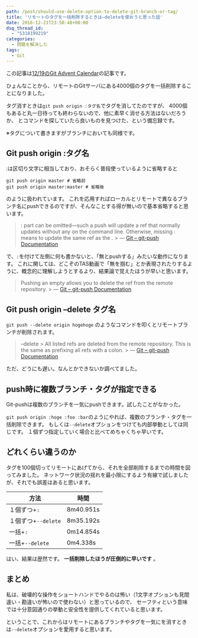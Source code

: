 ```yaml
---
path: /post/should-use-delete-option-to-delete-git-branch-or-tag/
title: 'リモートのタグを一括削除するときは–deleteを使おうと思った話'
date: 2016-12-21T23:50:48+00:00
dsq_thread_id:
  - "5318199219"
categories:
  - 問題を解決した
tags:
  - Git
---
```

この記事は[12/19のGit Advent Calendar](http://qiita.com/advent-calendar/2016/git)の記事です。

ひょんなことから、リモートのGitサーバにある4000個のタグを一括削除することになりました。

タグ消すときは`git push origin :タグ名`でタグを消してたのですが、 4000個もあると丸一日待っても終わらないので、他に素早く消せる方法はないだろうか、 とコマンドを探していたら良いものを見つけた、という備忘録です。

※タグについて書きますがブランチにおいても同様です。

<!--more-->

## Git push origin :タグ名

:は区切り文字に相当しており、おそらく普段使っているように省略すると

```
git push origin master # 省略前
git push origin master:master # 省略後
```

のように扱われています。 これを応用すればローカルとリモートで異なるブランチ名にpushできるのですが、そんなことする得が無いので基本省略すると思います。

> :<dst> part can be omitted—​such a push will update a ref that <src> normally updates without any <refspec> on the command line. Otherwise, missing :<dst> means to update the same ref as the <src>. > — [Git – git-push Documentation](https://git-scm.com/docs/git-push)</src></dst></refspec></src></dst>

で、`:`を付けて左側に何も書かないと、「無とpushする」みたいな動作になります。 これに関しては、どこぞのTAS動画で「無を掴む」とか表現されたりするように、概念的に理解しようとするより、結果論で覚えたほうが早いと思います。

> Pushing an empty <src> allows you to delete the <dst> ref from the remote repository. > — [Git – git-push Documentation](https://git-scm.com/docs/git-push)</dst></src>

## Git push origin –delete タグ名

`git push --delete origin hogehoge` のようなコマンドを叩くとリモートブランチが削除されます。

> –delete > All listed refs are deleted from the remote repository. This is the same as prefixing all refs with a colon. > — [Git – git-push Documentation](https://git-scm.com/docs/git-push)

ただ、どうにも遅い。なんとかできないか調べてました。

push時に複数ブランチ・タグが指定できる
----------------------------------------

Git-pushは複数のブランチを一気にpushできます。試したことがなかった。

`git push origin :hoge :foo :bar`のようにやれば、複数のブランチ・タグを一括削除できます。 もしくは`--delete`オプションをつけても内部挙動としては同じです。 １個ずつ指定していく場合と比べてめちゃくちゃ早いです。

どれくらい違うのか
----------------------------------------

タグを100個切ってリモートにあげてから、それを全部削除するまでの時間を図ってみました。 ネットワーク状況の揺れを最小限にするよう有線で試しましたが、それでも誤差はあると思います。

| 方法              | 時間        |
| --------------- | --------- |
| １個ずつ+`:`        | 8m40.951s |
| １個ずつ+`--delete` | 8m35.192s |
| 一括+`:`          | 0m14.854s |
| 一括+`--delete`   | 0m4.338s  |

はい、結果は歴然です。 **一括削除したほうが圧倒的に早いです** 。

まとめ
----------------------------------------

私は、破壊的な操作をショートハンドでやるのは怖い（1文字オプションも見間違い・勘違いが怖いので使わない）と思っているので、 セーフティという意味では十分意図通りの挙動と安全性を提供してくれていると思います。

ということで、これからはリモートにあるブランチやタグを一気にを消すときは`--delete`オプションを愛用すると思います。
